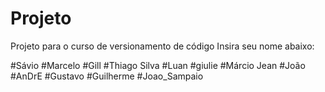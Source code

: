 # Projeto
Projeto para o curso de versionamento de código
Insira seu nome abaixo:

#Sávio
#Marcelo
#Gill
#Thiago Silva
#Luan
#giulie
#Márcio Jean
#João
#AnDrE
#Gustavo
#Guilherme
#Joao_Sampaio